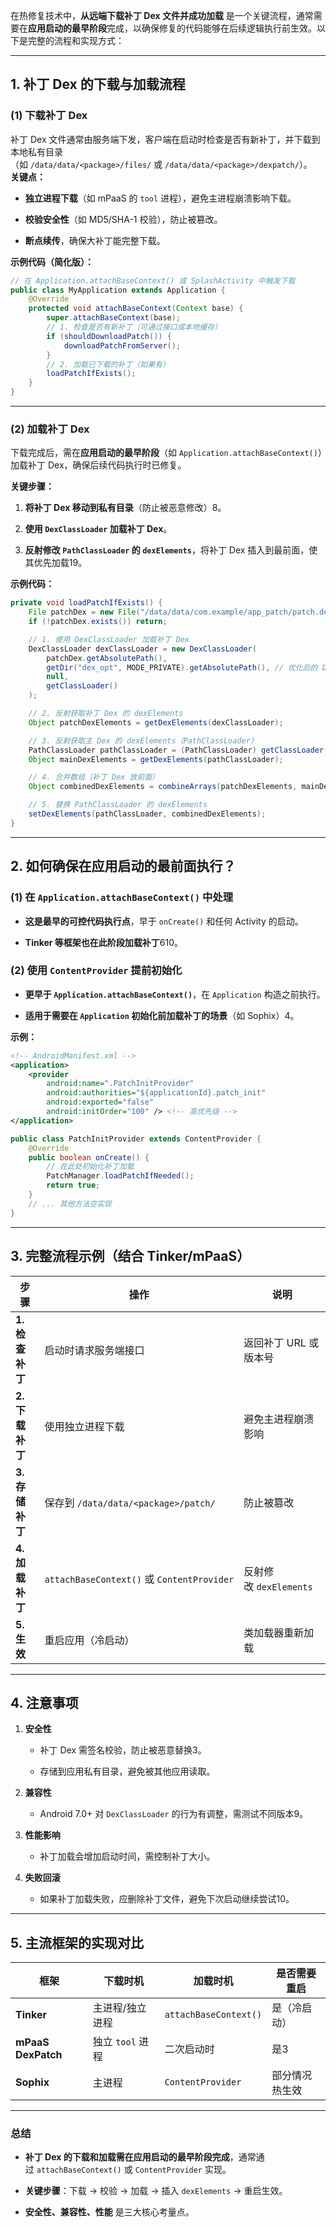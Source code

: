 在热修复技术中，**从远端下载补丁 Dex 文件并成功加载** 是一个关键流程，通常需要在**应用启动的最早阶段**完成，以确保修复的代码能够在后续逻辑执行前生效。以下是完整的流程和实现方式：

---

## **1. 补丁 Dex 的下载与加载流程**

### **(1) 下载补丁 Dex**

补丁 Dex 文件通常由服务端下发，客户端在启动时检查是否有新补丁，并下载到本地私有目录（如 `/data/data/<package>/files/` 或 `/data/data/<package>/dexpatch/`）。  
**关键点：**

- **独立进程下载**（如 mPaaS 的 `tool` 进程），避免主进程崩溃影响下载。
    
- **校验安全性**（如 MD5/SHA-1 校验），防止被篡改。
    
- **断点续传**，确保大补丁能完整下载。
    

**示例代码（简化版）：**

```java
// 在 Application.attachBaseContext() 或 SplashActivity 中触发下载
public class MyApplication extends Application {
    @Override
    protected void attachBaseContext(Context base) {
        super.attachBaseContext(base);
        // 1. 检查是否有新补丁（可通过接口或本地缓存）
        if (shouldDownloadPatch()) {
            downloadPatchFromServer();
        }
        // 2. 加载已下载的补丁（如果有）
        loadPatchIfExists();
    }
}
```
---

### **(2) 加载补丁 Dex**

下载完成后，需在**应用启动的最早阶段**（如 `Application.attachBaseContext()`）加载补丁 Dex，确保后续代码执行时已修复。

**关键步骤：**

1. **将补丁 Dex 移动到私有目录**（防止被恶意修改）8。
    
2. **使用 `DexClassLoader` 加载补丁 Dex**。
    
3. **反射修改 `PathClassLoader` 的 `dexElements`**，将补丁 Dex 插入到最前面，使其优先加载19。
    

**示例代码：**

```java
private void loadPatchIfExists() {
    File patchDex = new File("/data/data/com.example/app_patch/patch.dex");
    if (!patchDex.exists()) return;

    // 1. 使用 DexClassLoader 加载补丁 Dex
    DexClassLoader dexClassLoader = new DexClassLoader(
        patchDex.getAbsolutePath(),
        getDir("dex_opt", MODE_PRIVATE).getAbsolutePath(), // 优化后的 Dex 存放目录
        null,
        getClassLoader()
    );

    // 2. 反射获取补丁 Dex 的 dexElements
    Object patchDexElements = getDexElements(dexClassLoader);

    // 3. 反射获取主 Dex 的 dexElements（PathClassLoader）
    PathClassLoader pathClassLoader = (PathClassLoader) getClassLoader();
    Object mainDexElements = getDexElements(pathClassLoader);

    // 4. 合并数组（补丁 Dex 放前面）
    Object combinedDexElements = combineArrays(patchDexElements, mainDexElements);

    // 5. 替换 PathClassLoader 的 dexElements
    setDexElements(pathClassLoader, combinedDexElements);
}

```
---

## **2. 如何确保在应用启动的最前面执行？**

### **(1) 在 `Application.attachBaseContext()` 中处理**

- **这是最早的可控代码执行点**，早于 `onCreate()` 和任何 Activity 的启动。
    
- **Tinker 等框架也在此阶段加载补丁**610。
    

### **(2) 使用 `ContentProvider` 提前初始化**

- **更早于 `Application.attachBaseContext()`**，在 `Application` 构造之前执行。
    
- **适用于需要在 `Application` 初始化前加载补丁的场景**（如 Sophix）4。
    

**示例：**
```xml
<!-- AndroidManifest.xml -->
<application>
    <provider
        android:name=".PatchInitProvider"
        android:authorities="${applicationId}.patch_init"
        android:exported="false"
        android:initOrder="100" /> <!-- 高优先级 -->
</application>
```

```java
public class PatchInitProvider extends ContentProvider {
    @Override
    public boolean onCreate() {
        // 在此处初始化补丁加载
        PatchManager.loadPatchIfNeeded();
        return true;
    }
    // ... 其他方法空实现
}
```
---

## **3. 完整流程示例（结合 Tinker/mPaaS）**

|步骤|操作|说明|
|---|---|---|
|**1. 检查补丁**|启动时请求服务端接口|返回补丁 URL 或版本号|
|**2. 下载补丁**|使用独立进程下载|避免主进程崩溃影响|
|**3. 存储补丁**|保存到 `/data/data/<package>/patch/`|防止被篡改|
|**4. 加载补丁**|`attachBaseContext()` 或 `ContentProvider`|反射修改 `dexElements`|
|**5. 生效**|重启应用（冷启动）|类加载器重新加载|

---

## **4. 注意事项**

1. **安全性**
    
    - 补丁 Dex 需签名校验，防止被恶意替换3。
        
    - 存储到应用私有目录，避免被其他应用读取。
        
2. **兼容性**
    
    - Android 7.0+ 对 `DexClassLoader` 的行为有调整，需测试不同版本9。
        
3. **性能影响**
    
    - 补丁加载会增加启动时间，需控制补丁大小。
        
4. **失败回滚**
    
    - 如果补丁加载失败，应删除补丁文件，避免下次启动继续尝试10。
        

---

## **5. 主流框架的实现对比**

|框架|下载时机|加载时机|是否需要重启|
|---|---|---|---|
|**Tinker**|主进程/独立进程|`attachBaseContext()`|是（冷启动）|
|**mPaaS DexPatch**|独立 `tool` 进程|二次启动时|是3|
|**Sophix**|主进程|`ContentProvider`|部分情况热生效|

---

### **总结**

- **补丁 Dex 的下载和加载需在应用启动的最早阶段完成**，通常通过 `attachBaseContext()` 或 `ContentProvider` 实现。
    
- **关键步骤**：下载 → 校验 → 加载 → 插入 `dexElements` → 重启生效。
    
- **安全性、兼容性、性能** 是三大核心考量点。